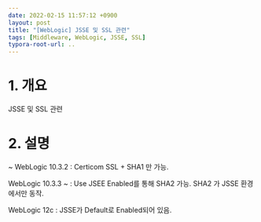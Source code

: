 ```yaml
---
date: 2022-02-15 11:57:12 +0900
layout: post
title: "[WebLogic] JSSE 및 SSL 관련"
tags: [Middleware, WebLogic, JSSE, SSL]
typora-root-url: ..
---
```



# 1. 개요

JSSE 및 SSL 관련



# 2. 설명

~ WebLogic 10.3.2 : Certicom SSL + SHA1 만 가능.

WebLogic 10.3.3 ~ : Use JSEE Enabled를 통해 SHA2 가능.  SHA2 가 JSSE 환경에서만 동작.

WebLogic 12c : JSSE가 Default로 Enabled되어 있음.
